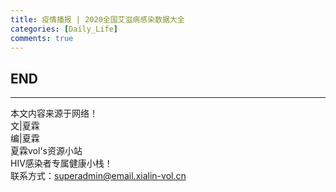 ```yaml
---
title: 疫情播报 | 2020全国艾滋病感染数据大全
categories: [Daily_Life]
comments: true
---
```




END<br>
---

---
本文内容来源于网络！<br>
文|夏霖<br>
编|夏霖<br>
夏霖vol's资源小站<br>
HIV感染者专属健康小栈！<br>
联系方式：superadmin@email.xialin-vol.cn


